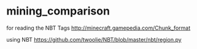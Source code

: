 # mining_comparison


for reading the NBT Tags
http://minecraft.gamepedia.com/Chunk_format

using NBT
https://github.com/twoolie/NBT/blob/master/nbt/region.py

